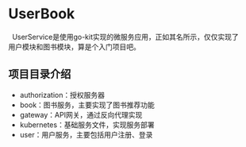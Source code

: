 # UserBook
&nbsp;&nbsp;UserService是使用go-kit实现的微服务应用，正如其名所示，仅仅实现了  
用户模块和图书模块，算是个入门项目吧。
## 项目目录介绍
* authorization：授权服务器
* book：图书服务，主要实现了图书推荐功能
* gateway：API网关，通过反向代理实现
* kubernetes：基础服务文件，实现服务部署
* user：用户服务，主要包括用户注册、登录
